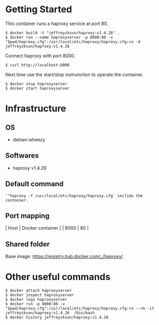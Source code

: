 Getting Started
====
This container runs a haproxy service at port 80. 

	$ docker build -t "jeffreyzksun/haproxy:v1.4.26" .
	$ docker run --name haproxyserver -p 8000:80 -v "$pwd/haproxy.cfg":/usr/local/etc/haproxy/haproxy.cfg:ro -d jeffreyzksun/haproxy:v1.4.26
	
Connect haproxy with port 8000. 

	$ curl http://localhost:8000

Next time use the start/stop instrunction to operate the container.

	$ docker stop haproxyserver
	$ docker start haproxyserver

Infrastructure
====
OS
----

- debian:wheezy

Softwares
----

- haproxy v1.4.26

Default command
----

	`"haproxy -f /usr/local/etc/haproxy/haproxy.cfg` inclide the container. 

Port mapping
----

| Host  | Docker container 	| 
| 8000  | 80 				|

Shared folder
----



Base image: https://registry.hub.docker.com/_/haproxy/

Other useful commands
====

	$ docker attach haproxyserver
	$ docker inspect haproxyserver
	$ docker logs haproxyserver
	$ docker run -p 8000:80 -v "$pwd/haproxy.cfg":/usr/local/etc/haproxy/haproxy.cfg:ro --rm -it jeffreyzksun/haproxy:v1.4.26  /bin/bash 
	$ docker history jeffreyzksun/haproxy:v1.4.26